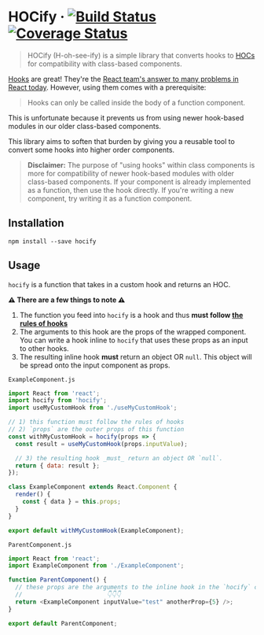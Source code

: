 # HOCify · [![Build Status](https://travis-ci.org/ricokahler/hocify.svg?branch=master)](https://travis-ci.org/ricokahler/hocify) [![Coverage Status](https://coveralls.io/repos/github/ricokahler/hocify/badge.svg?branch=master)](https://coveralls.io/github/ricokahler/hocify?branch=master)

> HOCify (H-oh-see-ify) is a simple library that converts hooks to [HOCs](https://reactjs.org/docs/higher-order-components.html) for compatibility with class-based components.

[Hooks](https://reactjs.org/docs/hooks-intro.html) are great! They're the [React team's answer to many problems in React today](https://youtu.be/dpw9EHDh2bM?t=757). However, using them comes with a prerequisite:

> Hooks can only be called inside the body of a function component.

This is unfortunate because it prevents us from using newer hook-based modules in our older class-based components.

This library aims to soften that burden by giving you a reusable tool to convert some hooks into higher order components.

> **Disclaimer:** The purpose of "using hooks" within class components is more for compatibility of newer hook-based modules with older class-based components. If your component is already implemented as a function, then use the hook directly. If you're writing a new component, try writing it as a function component.

## Installation

```
npm install --save hocify
```

## Usage

`hocify` is a function that takes in a custom hook and returns an HOC.

**⚠️️ There are a few things to note ️️️️️️⚠️**

1. The function you feed into `hocify` is a hook and thus **must follow [the rules of hooks](https://reactjs.org/docs/hooks-rules.html)**
2. The arguments to this hook are the props of the wrapped component. You can write a hook inline to `hocify` that uses these props as an input to other hooks.
3. The resulting inline hook **must** return an object OR `null`. This object will be spread onto the input component as props.

`ExampleComponent.js`

```js
import React from 'react';
import hocify from 'hocify';
import useMyCustomHook from './useMyCustomHook';

// 1) this function must follow the rules of hooks
// 2) `props` are the outer props of this function
const withMyCustomHook = hocify(props => {
  const result = useMyCustomHook(props.inputValue);

  // 3) the resulting hook _must_ return an object OR `null`.
  return { data: result };
});

class ExampleComponent extends React.Component {
  render() {
    const { data } = this.props;
  }
}

export default withMyCustomHook(ExampleComponent);
```

`ParentComponent.js`

```js
import React from 'react';
import ExampleComponent from './ExampleComponent';

function ParentComponent() {
  // these props are the arguments to the inline hook in the `hocify` call above
  //                        👇👇👇
  return <ExampleComponent inputValue="test" anotherProp={5} />;
}

export default ParentComponent;
```
